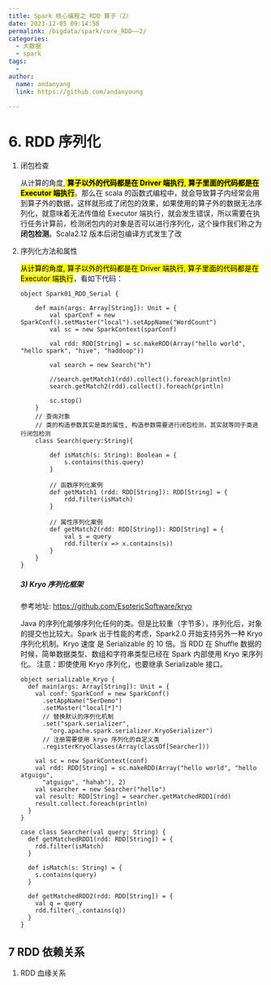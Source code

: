 ```yaml
---
title: Spark 核心编程之 RDD 算子（2）
date: 2023-12-05 09:14:58
permalink: /bigdata/spark/core_RDD——2/
categories:
  - 大数据
  - spark
tags:
  -
author:
  name: andanyang
  link: https://github.com/andanyoung

---
```


# 6. RDD 序列化

1) 闭包检查 

    从计算的角度,<mark> **算子以外的代码都是在 Driver 端执行**, **算子里面的代码都是在 Executor 端执行**</mark>。那么在 scala 的函数式编程中，就会导致算子内经常会用到算子外的数据，这样就形成了闭包的效果，如果使用的算子外的数据无法序列化，就意味着无法传值给 Executor 端执行，就会发生错误，所以需要在执行任务计算前，检测闭包内的对象是否可以进行序列化，这个操作我们称之为**闭包检测**。Scala2.12 版本后闭包编译方式发生了改

2. 序列化方法和属性

    <mark>从计算的角度, 算子以外的代码都是在 Driver 端执行, 算子里面的代码都是在 Executor 端执行</mark>，看如下代码：

    ```
    object Spark01_RDD_Serial {
    
        def main(args: Array[String]): Unit = {
            val sparConf = new SparkConf().setMaster("local").setAppName("WordCount")
            val sc = new SparkContext(sparConf)
    
            val rdd: RDD[String] = sc.makeRDD(Array("hello world", "hello spark", "hive", "haddoop"))
    
            val search = new Search("h")
    
            //search.getMatch1(rdd).collect().foreach(println)
            search.getMatch2(rdd).collect().foreach(println)
    
            sc.stop()
        }
        // 查询对象
        // 类的构造参数其实是类的属性, 构造参数需要进行闭包检测，其实就等同于类进行闭包检测
        class Search(query:String){
    
            def isMatch(s: String): Boolean = {
                s.contains(this.query)
            }
    
            // 函数序列化案例
            def getMatch1 (rdd: RDD[String]): RDD[String] = {
                rdd.filter(isMatch)
            }
    
            // 属性序列化案例
            def getMatch2(rdd: RDD[String]): RDD[String] = {
                val s = query
                rdd.filter(x => x.contains(s))
            }
        }
    }
    ```

    ##### 3) Kryo 序列化框架

    参考地址: https://github.com/EsotericSoftware/kryo

    Java 的序列化能够序列化任何的类。但是比较重（字节多），序列化后，对象的提交也比较大。Spark 出于性能的考虑，Spark2.0 开始支持另外一种 Kryo 序列化机制。Kryo 速度 是 Serializable 的 10 倍。当 RDD 在 Shuffle 数据的时候，简单数据类型、数组和字符串类型已经在 Spark 内部使用 Kryo 来序列化。 注意：即使使用 Kryo 序列化，也要继承 Serializable 接口。

    ```
    object serializable_Kryo {
      def main(args: Array[String]): Unit = {
        val conf: SparkConf = new SparkConf()
          .setAppName("SerDemo")
          .setMaster("local[*]")
          // 替换默认的序列化机制
          .set("spark.serializer",
            "org.apache.spark.serializer.KryoSerializer")
          // 注册需要使用 kryo 序列化的自定义类
          .registerKryoClasses(Array(classOf[Searcher]))
          
        val sc = new SparkContext(conf)
        val rdd: RDD[String] = sc.makeRDD(Array("hello world", "hello atguigu",
          "atguigu", "hahah"), 2)
        val searcher = new Searcher("hello")
        val result: RDD[String] = searcher.getMatchedRDD1(rdd)
        result.collect.foreach(println)
      }
    }
    
    case class Searcher(val query: String) {
      def getMatchedRDD1(rdd: RDD[String]) = {
        rdd.filter(isMatch)
      }
    
      def isMatch(s: String) = {
        s.contains(query)
      }
    
      def getMatchedRDD2(rdd: RDD[String]) = {
        val q = query
        rdd.filter(_.contains(q))
      }
    }
    ```

## 7 RDD 依赖关系

1) RDD 血缘关系